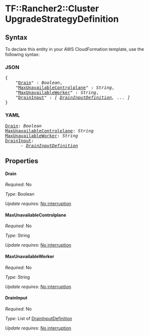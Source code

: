 # TF::Rancher2::Cluster UpgradeStrategyDefinition

## Syntax

To declare this entity in your AWS CloudFormation template, use the following syntax:

### JSON

<pre>
{
    "<a href="#drain" title="Drain">Drain</a>" : <i>Boolean</i>,
    "<a href="#maxunavailablecontrolplane" title="MaxUnavailableControlplane">MaxUnavailableControlplane</a>" : <i>String</i>,
    "<a href="#maxunavailableworker" title="MaxUnavailableWorker">MaxUnavailableWorker</a>" : <i>String</i>,
    "<a href="#draininput" title="DrainInput">DrainInput</a>" : <i>[ <a href="draininputdefinition.md">DrainInputDefinition</a>, ... ]</i>
}
</pre>

### YAML

<pre>
<a href="#drain" title="Drain">Drain</a>: <i>Boolean</i>
<a href="#maxunavailablecontrolplane" title="MaxUnavailableControlplane">MaxUnavailableControlplane</a>: <i>String</i>
<a href="#maxunavailableworker" title="MaxUnavailableWorker">MaxUnavailableWorker</a>: <i>String</i>
<a href="#draininput" title="DrainInput">DrainInput</a>: <i>
      - <a href="draininputdefinition.md">DrainInputDefinition</a></i>
</pre>

## Properties

#### Drain

_Required_: No

_Type_: Boolean

_Update requires_: [No interruption](https://docs.aws.amazon.com/AWSCloudFormation/latest/UserGuide/using-cfn-updating-stacks-update-behaviors.html#update-no-interrupt)

#### MaxUnavailableControlplane

_Required_: No

_Type_: String

_Update requires_: [No interruption](https://docs.aws.amazon.com/AWSCloudFormation/latest/UserGuide/using-cfn-updating-stacks-update-behaviors.html#update-no-interrupt)

#### MaxUnavailableWorker

_Required_: No

_Type_: String

_Update requires_: [No interruption](https://docs.aws.amazon.com/AWSCloudFormation/latest/UserGuide/using-cfn-updating-stacks-update-behaviors.html#update-no-interrupt)

#### DrainInput

_Required_: No

_Type_: List of <a href="draininputdefinition.md">DrainInputDefinition</a>

_Update requires_: [No interruption](https://docs.aws.amazon.com/AWSCloudFormation/latest/UserGuide/using-cfn-updating-stacks-update-behaviors.html#update-no-interrupt)

